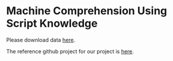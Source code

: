 # Machine Comprehension Using Script Knowledge
Please download data [here](https://s3.amazonaws.com/747-common-sense-data/preprocessed.tar).

The reference github project for our project is [here](https://github.com/intfloat/commonsense-rc).

